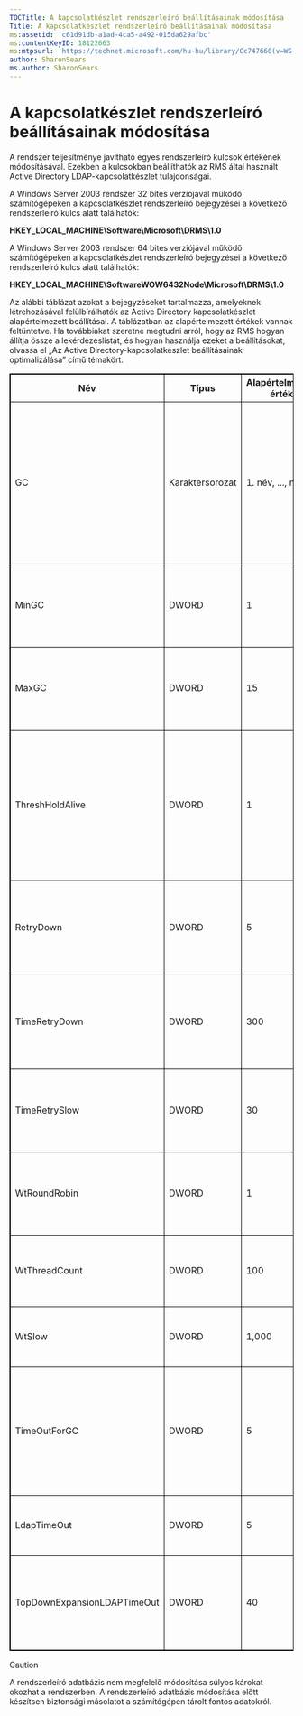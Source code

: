 ```yaml
---
TOCTitle: A kapcsolatkészlet rendszerleíró beállításainak módosítása
Title: A kapcsolatkészlet rendszerleíró beállításainak módosítása
ms:assetid: 'c61d91db-a1ad-4ca5-a492-015da629afbc'
ms:contentKeyID: 18122663
ms:mtpsurl: 'https://technet.microsoft.com/hu-hu/library/Cc747660(v=WS.10)'
author: SharonSears
ms.author: SharonSears
---
```


A kapcsolatkészlet rendszerleíró beállításainak módosítása
==========================================================

A rendszer teljesítménye javítható egyes rendszerleíró kulcsok értékének módosításával. Ezekben a kulcsokban beállíthatók az RMS által használt Active Directory LDAP-kapcsolatkészlet tulajdonságai.

A Windows Server 2003 rendszer 32 bites verziójával működő számítógépeken a kapcsolatkészlet rendszerleíró bejegyzései a következő rendszerleíró kulcs alatt találhatók:

**HKEY\_LOCAL\_MACHINE\\Software\\Microsoft\\DRMS\\1.0**

A Windows Server 2003 rendszer 64 bites verziójával működő számítógépeken a kapcsolatkészlet rendszerleíró bejegyzései a következő rendszerleíró kulcs alatt találhatók:

**HKEY\_LOCAL\_MACHINE\\SoftwareWOW6432Node\\Microsoft\\DRMS\\1.0**

Az alábbi táblázat azokat a bejegyzéseket tartalmazza, amelyeknek létrehozásával felülbírálhatók az Active Directory kapcsolatkészlet alapértelmezett beállításai. A táblázatban az alapértelmezett értékek vannak feltüntetve. Ha továbbiakat szeretne megtudni arról, hogy az RMS hogyan állítja össze a lekérdezéslistát, és hogyan használja ezeket a beállításokat, olvassa el „Az Active Directory-kapcsolatkészlet beállításainak optimalizálása” című témakört.


 
<p></p>
<table style="border:1px solid black;">
<colgroup>
<col width="20%" />
<col width="20%" />
<col width="20%" />
<col width="20%" />
<col width="20%" />
</colgroup>
<thead>
<tr class="header">
<th style="border:1px solid black;" >Név</th>
<th style="border:1px solid black;" >Típus</th>
<th style="border:1px solid black;" >Alapértelmezett érték</th>
<th style="border:1px solid black;" >Leírás</th>
<th style="border:1px solid black;" >Megjegyzések</th>
</tr>
</thead>
<tbody>
<tr class="odd">
<td style="border:1px solid black;">GC</td>
<td style="border:1px solid black;">Karaktersorozat</td>
<td style="border:1px solid black;">1. név, ..., n. név</td>
<td style="border:1px solid black;">A globális katalógusokat (DNS-nevükön) felsoroló, vesszővel tagolt lista. Az RMS csak azokat a globális katalógusokat használja, amelyek szerepelnek ebben a rendszerleíró kulcsban.</td>
<td style="border:1px solid black;">Ha azt szeretné, hogy az RMS ne hozzon létre lekérdezéslistát, ezzel a beállítással adja meg, hogy mely globális katalógusokat használja.</td>
</tr>
<tr class="even">
<td style="border:1px solid black;">MinGC</td>
<td style="border:1px solid black;">DWORD</td>
<td style="border:1px solid black;">1</td>
<td style="border:1px solid black;">Legalább ennyi globális katalógusnak elérhetőnek kell lennie ahhoz, hogy az RMS elindulhasson.</td>
<td style="border:1px solid black;"></td>
</tr>
<tr class="odd">
<td style="border:1px solid black;">MaxGC</td>
<td style="border:1px solid black;">DWORD</td>
<td style="border:1px solid black;">15</td>
<td style="border:1px solid black;">A topológiaészlelési algoritmus legfeljebb ennyi globális katalógust vesz fel a lekérdezéslistába.</td>
<td style="border:1px solid black;"></td>
</tr>
<tr class="even">
<td style="border:1px solid black;">ThreshHoldAlive</td>
<td style="border:1px solid black;">DWORD</td>
<td style="border:1px solid black;">1</td>
<td style="border:1px solid black;">Legalább ennyi kapcsolatnak válaszképesnek kell lennie ahhoz, hogy a DiscoveryServices elkezdje keresni a lekérdezéslistába felvehető globális katalógusokat azért, hogy az RMS fogadhassa a kérelmeket.</td>
<td style="border:1px solid black;"></td>
</tr>
<tr class="odd">
<td style="border:1px solid black;">RetryDown</td>
<td style="border:1px solid black;">DWORD</td>
<td style="border:1px solid black;">5</td>
<td style="border:1px solid black;">Ennyiszer próbálja meg újra elérni a szolgáltatás a nem működő kapcsolatot, mielőtt válaszképtelennek minősítené.</td>
<td style="border:1px solid black;"></td>
</tr>
<tr class="even">
<td style="border:1px solid black;">TimeRetryDown</td>
<td style="border:1px solid black;">DWORD</td>
<td style="border:1px solid black;">300</td>
<td style="border:1px solid black;">Ennyi másodperc várakozás után próbálkozik meg ismét a szolgáltatás a nem működő kapcsolatok elérésével.</td>
<td style="border:1px solid black;">Ennek a beállításnak a módosítására csak kivételes körülmények között lehet szükség.</td>
</tr>
<tr class="odd">
<td style="border:1px solid black;">TimeRetrySlow</td>
<td style="border:1px solid black;">DWORD</td>
<td style="border:1px solid black;">30</td>
<td style="border:1px solid black;">Ennyi másodperc várakozás után próbálkozik meg ismét a szolgáltatás a lassú kapcsolatok elérésével.</td>
<td style="border:1px solid black;">Ennek a beállításnak a módosítására csak kivételes körülmények között lehet szükség.</td>
</tr>
<tr class="even">
<td style="border:1px solid black;">WtRoundRobin</td>
<td style="border:1px solid black;">DWORD</td>
<td style="border:1px solid black;">1</td>
<td style="border:1px solid black;">A ciklikus multiplexelés súlya a terheléselosztás szempontjából.</td>
<td style="border:1px solid black;">A ciklikus multiplexelés viszonylagos fontossága a terheléselosztáson belül. Az 1 a legkisebb érték.</td>
</tr>
<tr class="odd">
<td style="border:1px solid black;">WtThreadCount</td>
<td style="border:1px solid black;">DWORD</td>
<td style="border:1px solid black;">100</td>
<td style="border:1px solid black;">A kapcsolatonkénti szálak számának súlya a terheléselosztás szempontjából.</td>
<td style="border:1px solid black;">A szálak kis számának viszonylagos fontossága.</td>
</tr>
<tr class="even">
<td style="border:1px solid black;">WtSlow</td>
<td style="border:1px solid black;">DWORD</td>
<td style="border:1px solid black;">1,000</td>
<td style="border:1px solid black;">A lassú kapcsolat súlya a terheléselosztás szempontjából.</td>
<td style="border:1px solid black;">Annak a viszonylagos súlya, hogy a kapcsolat nem lassú.</td>
</tr>
<tr class="odd">
<td style="border:1px solid black;">TimeOutForGC</td>
<td style="border:1px solid black;">DWORD</td>
<td style="border:1px solid black;">5</td>
<td style="border:1px solid black;">Ennyi másodpercig vár a szolgáltatás, mielőtt sikertelennek minősítené az egy globális katalógusnak a lekérdezéslistába való felvételére irányuló kérelmet.</td>
<td style="border:1px solid black;"></td>
</tr>
<tr class="even">
<td style="border:1px solid black;">LdapTimeOut</td>
<td style="border:1px solid black;">DWORD</td>
<td style="border:1px solid black;">5</td>
<td style="border:1px solid black;">Ennyi másodpercig vár a rendszer az LDAP API-hívások időtúllépése előtt.</td>
<td style="border:1px solid black;"></td>
</tr>
<tr class="odd">
<td style="border:1px solid black;">TopDownExpansionLDAPTimeOut</td>
<td style="border:1px solid black;">DWORD</td>
<td style="border:1px solid black;">40</td>
<td style="border:1px solid black;">Ennyi másodpercig vár a rendszer a felülről lefelé irányuló LDAP-behelyettesítési lekérdezések időtúllépése előtt.</td>
<td style="border:1px solid black;"></td>
</tr>
</tbody>
</table>
  
> [!CAUTION]  
> A rendszerleíró adatbázis nem megfelelő módosítása súlyos károkat okozhat a rendszerben. A rendszerleíró adatbázis módosítása előtt készítsen biztonsági másolatot a számítógépen tárolt fontos adatokról. 
